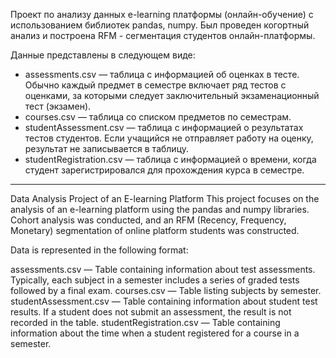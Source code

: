 Проект по анализу данных e-learning платформы (онлайн-обучение) c использованием библиотек pandas, numpy. Был проведен когортный анализ и построена RFM - сегментация студентов онлайн-платформы.


Данные представлены в следующем виде:

* assessments.csv — таблица с информацией об оценках в тесте. Обычно каждый предмет в семестре включает ряд тестов с оценками, за которыми следует заключительный экзаменационный тест (экзамен).
* courses.csv —  таблица со списком предметов по семестрам.
* studentAssessment.csv — таблица с информацией о результатах тестов студентов. Если учащийся не отправляет работу на оценку, результат не записывается в таблицу.
* studentRegistration.csv — таблица с информацией о времени, когда студент зарегистрировался для прохождения курса в семестре.

---

Data Analysis Project of an E-learning Platform
This project focuses on the analysis of an e-learning platform using the pandas and numpy libraries. Cohort analysis was conducted, and an RFM (Recency, Frequency, Monetary) segmentation of online platform students was constructed.

Data is represented in the following format:

assessments.csv — Table containing information about test assessments. Typically, each subject in a semester includes a series of graded tests followed by a final exam.
courses.csv — Table listing subjects by semester.
studentAssessment.csv — Table containing information about student test results. If a student does not submit an assessment, the result is not recorded in the table.
studentRegistration.csv — Table containing information about the time when a student registered for a course in a semester.
